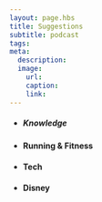 ```yaml
---
layout: page.hbs
title: Suggestions
subtitle: podcast
tags:
meta:
  description:
  image:
    url:
    caption:
    link:
---
```


* ##### Knowledge
* #### Running & Fitness
* #### Tech
* #### Disney
